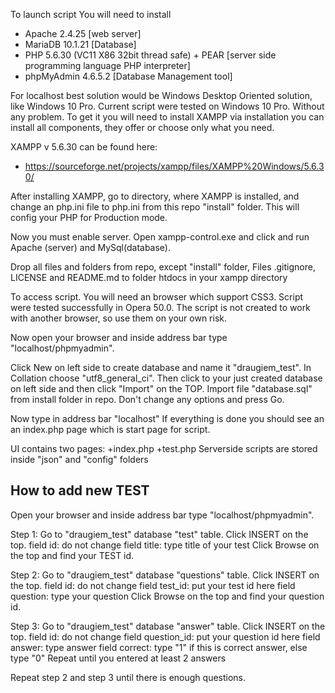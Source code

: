 To launch script You will need to install 
  + Apache 2.4.25 [web server]
  + MariaDB 10.1.21 [Database]
  + PHP 5.6.30 (VC11 X86 32bit thread safe) + PEAR [server side programming language PHP interpreter]
  + phpMyAdmin 4.6.5.2 [Database Management tool]


For localhost best solution would be Windows Desktop Oriented solution, like Windows 10 Pro.
Current script were tested on Windows 10 Pro. Without any problem.
To get it you will need to install XAMPP via installation you can install all components, they offer or choose only what you need.

XAMPP v 5.6.30 can be found here: 
  + https://sourceforge.net/projects/xampp/files/XAMPP%20Windows/5.6.30/

After installing XAMPP, go to directory, where XAMPP is installed, and change an php.ini file to php.ini from this repo "install" folder. This will config your PHP for Production mode.

Now you must enable server. Open xampp-control.exe and click and run Apache (server) and MySql(database).

Drop all files and folders from repo, except "install" folder, Files .gitignore, LICENSE and README.md to folder htdocs in your xampp directory

To access script. You will need an browser which support CSS3. Script were tested successfully in Opera 50.0.
The script is not created to work with another browser, so use them on your own risk.

Now open your browser and inside address bar type "localhost/phpmyadmin".

Click New on left side to create database and name it "draugiem_test". In Collation choose "utf8_general_ci".
Then click to your just created database on left side and then click "Import" on the TOP.
Import file "database.sql" from install folder in repo. Don't change any options and press Go.

Now type in address bar "localhost" 
If everything is done you should see an an index.php page which is start page for script.

UI contains two pages:
+index.php
+test.php
Serverside scripts are stored inside "json" and "config" folders


## How to add new TEST

Open your browser and inside address bar type "localhost/phpmyadmin".

Step 1:
Go to "draugiem_test" database "test" table.
Click INSERT on the top.
field id: do not change
field title: type title of your test
Click Browse on the top and find your TEST id.

Step 2:
Go to "draugiem_test" database "questions" table.
Click INSERT on the top.
field id: do not change
field test_id: put your test id here
field question: type your question
Click Browse on the top and find your question id.

Step 3:
Go to "draugiem_test" database "answer" table.
Click INSERT on the top.
field id: do not change
field question_id: put your question id here
field answer: type answer
field correct: type "1" if this is correct answer, else type "0"
Repeat until you entered at least 2 answers

Repeat step 2 and step 3 until there is enough questions. 